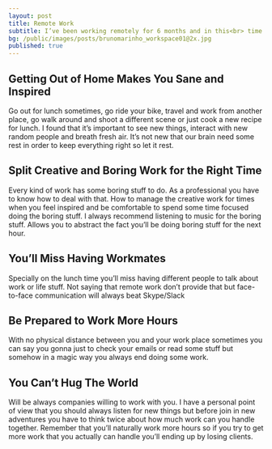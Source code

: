 ```yaml
---
layout: post
title: Remote Work
subtitle: I’ve been working remotely for 6 months and in this<br> time I’ve been collecting some notes to share<br> about pros and cons of this experience so far.
bg: /public/images/posts/brunomarinho_workspace01@2x.jpg
published: true
---
```



## Getting Out of Home Makes You Sane and Inspired
Go out for lunch sometimes, go ride your bike, travel and work from another place, go walk around and shoot a different scene or just cook a new recipe for lunch. I found that it’s important to see new things, interact with new random people and breath fresh air. It’s not new that our brain need some rest in order to keep everything right so let it rest.

## Split Creative and Boring Work for the Right Time
Every kind of work has some boring stuff to do. As a professional you have to know how to deal with that. How to manage the creative work for times when you feel inspired and be comfortable to spend some time focused doing the boring stuff. I always recommend listening to music for the boring stuff. Allows you to abstract the fact you’ll be doing boring stuff for the next hour.

## You’ll Miss Having Workmates
Specially on the lunch time you’ll miss having different people to talk about work or life stuff. Not saying that remote work don’t provide that but face-to-face communication will always beat Skype/Slack

## Be Prepared to Work More Hours
With no physical distance between you and your work place sometimes you can say you gonna just to check your emails or read some stuff but somehow in a magic way you always end doing some work.

## You Can’t Hug The World
Will be always companies willing to work with you. I have a personal point of view that you should always listen for new things but before join in new adventures you have to think twice about how much work can you handle together. Remember that you’ll naturally work more hours so if you try to get more work that you actually can handle you’ll ending up by losing clients.



